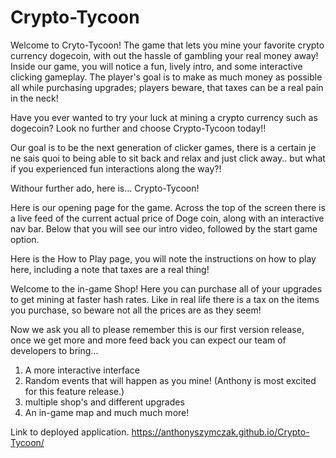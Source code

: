 # Crypto-Tycoon

Welcome to Cryto-Tycoon!
The game that lets you mine your favorite crypto currency dogecoin, with out the hassle of gambling your real money away! 
Inside our game, you will notice a fun, lively intro, and some interactive clicking gameplay.
The player's goal is to make as much money as possible all while purchasing upgrades; players beware, that taxes can be a real pain in the neck!


Have you ever wanted to try your luck at mining a crypto currency such as dogecoin? Look no further and choose Crypto-Tycoon today!!


Our goal is to be the next generation of clicker games, there is a certain je ne sais quoi to being able to sit back and relax and just click away.. but what if you experienced fun interactions along the way?!

Withour further ado, here is... Crypto-Tycoon!




Here is our opening page for the game. Across the top of the screen there is a live feed of the current actual price of Doge coin, along with an interactive nav bar.
Below that you will see our intro video, followed by the start game option. 





Here is the How to Play page, you will note the instructions on how to play here, including a note that taxes are a real thing!




Welcome to the in-game Shop! Here you can purchase all of your upgrades to get mining at faster hash rates. Like in real life there is a tax on the items you purchase, so beware not all the prices are as they seem!






Now we ask you all to please remember this is our first version release, once we get more and more feed back you can expect our team of developers to bring...
1) A more interactive interface
2) Random events that will happen as you mine! (Anthony is most excited for this feature release.)
3) multiple shop's and different upgrades
4) An in-game map
and much much more!


Link to deployed application.
https://anthonyszymczak.github.io/Crypto-Tycoon/